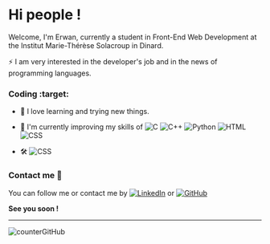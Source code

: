 # Hi people !
Welcome, I'm Erwan, currently a student in Front-End Web Development at the Institut Marie-Thérèse Solacroup in Dinard.

:zap: I am very interested in the developer's job and in the news of programming languages.

### Coding :target:
- 👀 I love learning and trying new things.

- 🧠 I'm currently improving my skills of
![C](https://img.shields.io/badge/-blue?style=flat&logo=C&logoColor=white)
![C++](https://img.shields.io/badge/-C++-blue?style=flat)
![Python](https://img.shields.io/badge/-Python-yellow?style=flat&logo=Python&logoColor=blue)
![HTML](https://img.shields.io/badge/-HTML5-orange?style=flat&logo=HTML5&logoColor=white)
![CSS](https://img.shields.io/badge/-CSS3-blue?style=flat&logo=CSS3&logoColor=white)

- :hammer_and_wrench:
![CSS](https://img.shields.io/badge/-Visual&nbsp;Studio&nbsp;Code-white?style=flat&logo=Visual+Studio+Code&logoColor=blue)

### Contact me :love_letter:
You can follow me or contact me by 
[![LinkedIn](https://img.shields.io/badge/-LinkedIn-blue?style=flat&logo=Linkedin&logoColor=white&link=https://www.linkedin.com/in/ebrevault/)](https://www.linkedin.com/in/ebrevault/)
or
[![GitHub](https://img.shields.io/badge/-GitHub-black?style=flat&logo=GitHub&logoColor=white&link=https://github.com/erwanbrev/)](https://github.com/erwanbrev/)


**See you soon !**

---
![counterGitHub](https://img.shields.io/github/followers/erwanbrev?style=social)
